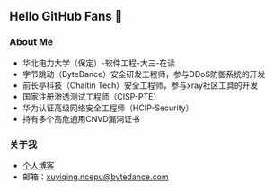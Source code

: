 ## Hello GitHub Fans 👋

### About Me
- 华北电力大学（保定）-软件工程-大三-在读
- 字节跳动（ByteDance）安全研发工程师，参与DDoS防御系统的开发
- 前长亭科技（Chaitin Tech）安全工程师，参与xray社区工具的开发
- 国家注册渗透测试工程师（CISP-PTE）
- 华为认证高级网络安全工程师（HCIP-Security）
- 持有多个高危通用CNVD漏洞证书

### 关于我
- [个人博客](https://xushao.ltd/)
- 邮箱：xuyiqing.ncepu@bytedance.com
